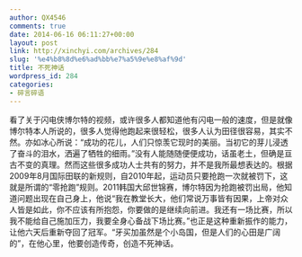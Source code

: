 ```yaml
---
author: QX4546
comments: true
date: 2014-06-16 06:11:27+00:00
layout: post
link: http://xinchyi.com/archives/284
slug: '%e4%b8%8d%e6%ad%bb%e7%a5%9e%e8%af%9d'
title: 不死神话
wordpress_id: 284
categories:
- 碎言碎语
---
```


看了关于闪电侠博尔特的视频，或许很多人都知道他有闪电一般的速度，但是就像博尔特本人所说的，很多人觉得他跑起来很轻松，很多人认为田径很容易，其实不然。亦如冰心所说：“成功的花儿，人们只惊羡它现时的美丽。当初它的芽儿浸透了奋斗的泪水，洒遍了牺牲的细雨。”没有人能随随便便成功，话虽老土，但确是亘古不变的真理。然而这些很多成功人士共有的努力，并不是我所最想表达的。根据2009年8月国际田联的新规则，自2010年起，运动员只要抢跑一次就被罚下，这就是所谓的“零抢跑”规则。2011韩国大邱世锦赛，博尔特因为抢跑被罚出局，他知道问题出现在自己身上，他说“我在教堂长大，他们常说万事皆有因果，上帝对众人皆是如此，你不应该有所抱怨，你要做的是继续向前进。我还有一场比赛，所以我不能给自己施加压力，我要全身心备战下场比赛。”也正是这种重新振作的能力，让他六天后重新夺回了冠军。“牙买加虽然是个小岛国，但是人们的心田是广阔的”，在他心里，他要创造传奇，创造不死神话。
